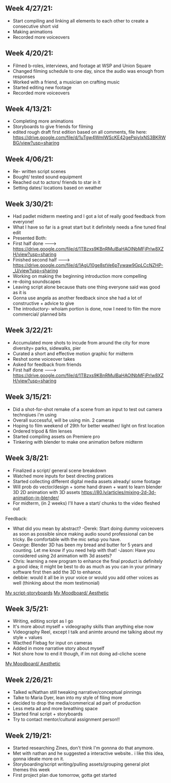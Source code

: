 ## Week 4/27/21:
- Start compiling and linking all elements to each other to create a consecutive short vid
- Making animations
- Recorded more voiceovers


## Week 4/20/21:
- Filmed b-roles, interviews, and footage at WSP and Union Square
- Changed filming schedule to one day, since the audio was enough from responses
- Worked with a friend, a musician on crafting music
- Started editing new footage 
- Recorded more voiceovers


## Week 4/13/21:
- Completing more animations 
- Storyboards to give friends for filming
- edited rough draft first edition based on all comments, file here: https://drive.google.com/file/d/1uTgw4WmIWScKE42gePpiylxNS3BKRWBG/view?usp=sharing

## Week 4/06/21:
- Re- written script scenes
- Bought/ tested sound equipment
- Reached out to actors/ friends to star in it
- Setting dates/ locations based on weather


## Week 3/30/21:
- Had padlet midterm meeting and I got a lot of really good feedback from everyone! 
- What I have so far is a great start but it definitely needs a fine tuned final edit
- Presented Both: 
- First half done ---> https://drive.google.com/file/d/1TBzxs9KBnRMulBaHAOlNbMFjPrlw8XZH/view?usp=sharing
- Finished second half ---> https://drive.google.com/file/d/1AgU10ge8stVe6pTywaw9GpLCcNZHP-_U/view?usp=sharing
- Working on making the beginning introduction more compelling
- re-doing soundscapes
- Leaving script alone because thats one thing everyone said was good as it is
- Gonna use angela as another feedback since she had a lot of constructive + advice to give
- The introductory- whoiam portion is done, now I need to film the more commercial/ planned bits 


## Week 3/22/21:
- Accumulated more shots to incude from around the city for more diversity= parks, sidewalks, pier
- Curated a short and effective motion graphic for midterm
- Reshot some voiceover takes 
- Asked for feedback from friends 
- First half done ---> https://drive.google.com/file/d/1TBzxs9KBnRMulBaHAOlNbMFjPrlw8XZH/view?usp=sharing


## Week 3/15/21:
- Did a shot-for-shot remake of a scene from an input to test out camera technqiues i'm using
- Overall successful, will be using min. 2 cameras
- Hoping to film weekend of 29th for better weather/ light on first location
- Ordered tripod & film lenses 
- Started compiling assets on Premiere pro
- Tinkering with blender to make one animation before midterm


## Week 3/8/21:
- Finalized a script/ general scene breakdown
- Watched more inputs for best directing pratices 
- Started collecting different digital media assets already/ some footage 
- Will prob do vector/design + some hand drawn + want to learn blender 3D
2D animation with 3D assets
https://80.lv/articles/mixing-2d-3d-animation-in-blender/
- For midterm, (in 2 weeks) I'll have a start/ chunks to the video fleshed out


Feedback:
- What did you mean by abstract?
-Derek: Start doing dummy voiceovers as soon as possible since making audio sound professional can be tricky. Be comfortable with the mic setup you have.
- George: Blender 3D has been my bread and butter for 5 years and counting. Let me know if you need help with that!
-Jason: Have you considered using 2d animation with 3d assets?
- Chris: learning a new program to enhance the final product is definitely a good idea; it might be best to do as much as you can in your primary software first then add the 3D to enhance.
- debbie: would it all be in your voice or would you add other voices as well (thinking about the mom testimonial)


[My script-storyboards](https://www.icloud.com/notes/0N7GHT3ZCTOe4d1Pq-TPkfLfA#Short/_Autobiographical_Film)
[My Moodboard/ Aesthetic](https://www.are.na/niki-surma-bxdqyaul3mq/style-doc)



## Week 3/5/21:
- Writing, editing script as I go
- It's more about myself + videography skills than anything else now
- Videography Reel, except I talk and animte around me talking about my style + values 
- Wacthed Flebag for input on cameras
- Added in more narrative story about myself 
- Not shore how to end it though, if im not doing ad-cliche scene

[My Moodboard/ Aesthetic](https://www.are.na/niki-surma-bxdqyaul3mq/style-doc)


## Week 2/26/21:
- Talked w/Nathan still tweaking narrative/conceptual pinnings
- Talke to Maria Dyer, lean into my style of filing more 
- decided to drop the media/commerical ad part of production
- Less meta ad and more breathing space
- Started final script + storyboards
- Try to contact mentor/cultural assignment person!!


## Week 2/19/21:
- Started researching Zines, don't think I'm gonnna do that anymore.
- Met with nathan and he suggested a interactive website.. i like this idea, gonna ideate more on it.
- Storyboarding/script writing/pulling assets/grouping general plot themes this week
- First project plan due tomorrow, gotta get started
